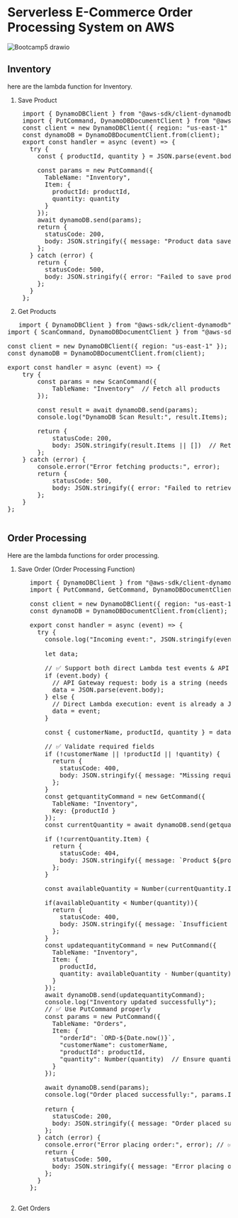 # Serverless E-Commerce Order Processing System on AWS 
![Bootcamp5 drawio](https://github.com/user-attachments/assets/ec42a602-03e5-45b9-9d4e-85d049bf4a17)

## Inventory
here are the lambda function for Inventory.
1. Save Product
<pre>
    import { DynamoDBClient } from "@aws-sdk/client-dynamodb";
    import { PutCommand, DynamoDBDocumentClient } from "@aws-sdk/lib-dynamodb";
    const client = new DynamoDBClient({ region: "us-east-1" });
    const dynamoDB = DynamoDBDocumentClient.from(client);
    export const handler = async (event) => {
      try {
        const { productId, quantity } = JSON.parse(event.body);
    
        const params = new PutCommand({
          TableName: "Inventory",
          Item: {
            productId: productId,
            quantity: quantity
          }
        });
        await dynamoDB.send(params);
        return {
          statusCode: 200,
          body: JSON.stringify({ message: "Product data saved successfully!" })
        };
      } catch (error) {
        return {
          statusCode: 500,
          body: JSON.stringify({ error: "Failed to save product data", details: error.message })
        };
      }
    };
</pre>   
   
    
2. Get Products
<pre>
   import { DynamoDBClient } from "@aws-sdk/client-dynamodb";
import { ScanCommand, DynamoDBDocumentClient } from "@aws-sdk/lib-dynamodb";

const client = new DynamoDBClient({ region: "us-east-1" });
const dynamoDB = DynamoDBDocumentClient.from(client);

export const handler = async (event) => {
    try {
        const params = new ScanCommand({
            TableName: "Inventory"  // Fetch all products
        });

        const result = await dynamoDB.send(params);
        console.log("DynamoDB Scan Result:", result.Items);  // Debugging in CloudWatch

        return {
            statusCode: 200,
            body: JSON.stringify(result.Items || [])  // Return array
        };
    } catch (error) {
        console.error("Error fetching products:", error);
        return {
            statusCode: 500,
            body: JSON.stringify({ error: "Failed to retrieve products", details: error.message })
        };
    }
};

</pre>

## Order Processing
Here are the lambda functions for order processing.
1. Save Order (Order Processing Function)
<pre>
      import { DynamoDBClient } from "@aws-sdk/client-dynamodb";
      import { PutCommand, GetCommand, DynamoDBDocumentClient } from "@aws-sdk/lib-dynamodb";
      
      const client = new DynamoDBClient({ region: "us-east-1" });
      const dynamoDB = DynamoDBDocumentClient.from(client);
      
      export const handler = async (event) => {
        try {
          console.log("Incoming event:", JSON.stringify(event, null, 2)); // ✅ Log full event for debugging
      
          let data;
          
          // ✅ Support both direct Lambda test events & API Gateway
          if (event.body) {
            // API Gateway request: body is a string (needs parsing)
            data = JSON.parse(event.body);
          } else {
            // Direct Lambda execution: event is already a JSON object
            data = event;
          }
      
          const { customerName, productId, quantity } = data;
      
          // ✅ Validate required fields
          if (!customerName || !productId || !quantity) {
            return {
              statusCode: 400,
              body: JSON.stringify({ message: "Missing required fields: customerName, productId, or quantity" })
            };
          }
          const getquantityCommand = new GetCommand({
            TableName: "Inventory",
            Key: {productId }
          });
          const currentQuantity = await dynamoDB.send(getquantityCommand);
      
          if (!currentQuantity.Item) {
            return {
              statusCode: 404,
              body: JSON.stringify({ message: `Product ${productId} not found in inventory` })
            };
          }
      
          const availableQuantity = Number(currentQuantity.Item.quantity);
      
          if(availableQuantity < Number(quantity)){
            return {
              statusCode: 400,
              body: JSON.stringify({ message: `Insufficient quantity for product ${productId}` })
            };
          }
          const updatequantityCommand = new PutCommand({
            TableName: "Inventory",
            Item: {
              productId,
              quantity: availableQuantity - Number(quantity)
            }
          });
          await dynamoDB.send(updatequantityCommand);
          console.log("Inventory updated successfully");
          // ✅ Use PutCommand properly
          const params = new PutCommand({
            TableName: "Orders",
            Item: {
              "orderId": `ORD-${Date.now()}`,
              "customerName": customerName,
              "productId": productId,
              "quantity": Number(quantity)  // Ensure quantity is stored as a number
            }
          });
      
          await dynamoDB.send(params);
          console.log("Order placed successfully:", params.Item); // ✅ Log successful order placement
      
          return {
            statusCode: 200,
            body: JSON.stringify({ message: "Order placed successfully" })
          };
        } catch (error) {
          console.error("Error placing order:", error); // ✅ Log error for debugging
          return {
            statusCode: 500,
            body: JSON.stringify({ message: "Error placing order", error: error.message })
          };
        }
      };

</pre>
2. Get Orders
